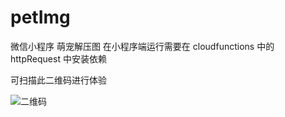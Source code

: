 # petImg
 微信小程序 萌宠解压图
在小程序端运行需要在 cloudfunctions 中的 httpRequest 中安装依赖

可扫描此二维码进行体验
 
![二维码](https://sbimg.cn/image/Mw6pN)
